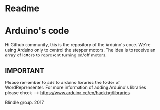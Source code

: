 # Readme

# Arduino's code 
Hi Github community, this is the repository of the Arduino's code. We're using Arduino only to control the stepper motors. The idea is to receive an array of letters to represent turning on/off motors.

## IMPORTANT
Please remember to add to arduino libraries the folder of WordReprensenter. For more information of adding Arduino's libraries please check --> https://www.arduino.cc/en/hacking/libraries


Blindle group. 2017